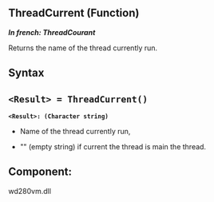 
## ThreadCurrent (Function)

***In french: ThreadCourant***



<a name="XUse"></a>
<a name="Use"></a>
<a name="description"></a>
Returns the name of the thread currently run.




<a name="XSYNTAX"></a>

## Syntax
<a name="SYNTAX1"></a>

`<Result> = ThreadCurrent()`
---

**`<Result>: (Character string)`**



- Name of the thread currently run, 

- "" (empty string) if current the thread is main the thread. 










<a name="XComponent"></a>

## Component:
wd280vm.dll
